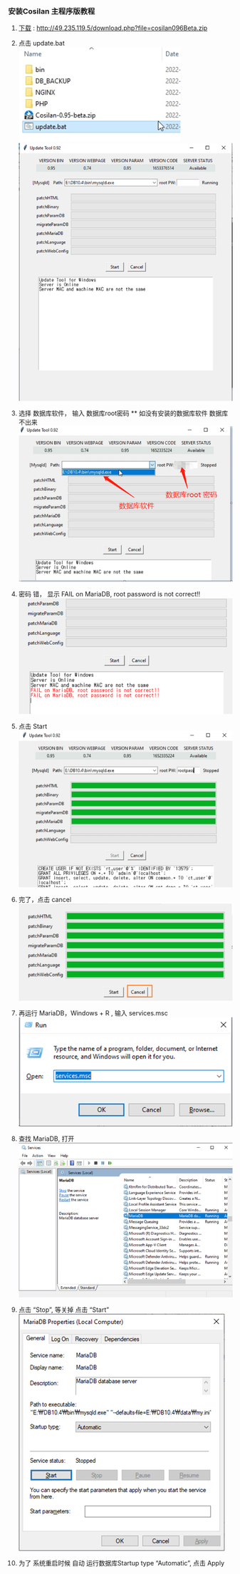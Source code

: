 ### 安装Cosilan 主程序版教程
1. [下载](http://49.235.119.5/download.php?file=cosilan096Beta.zip) : http://49.235.119.5/download.php?file=cosilan096Beta.zip
2. 点击 update.bat  
![](images/I16568479940.png)   
![](images/I16568479941.png)

3. 选择 数据库软件， 输入 数据库root密码
	** 如没有安装的数据库软件 数据库不出来  
![](images/I16568479942.png)

4. 密码 错， 显示 FAIL on MariaDB, root password is not correct!!  
![](images/I16568479943.png)

5. 点击 Start  
![](images/I16568479944.png)

6. 完了，点击 cancel  
![](images/I16568479945.png)

7. 再运行 MariaDB，Windows + R , 输入 services.msc  
![](images/I16568479946.png)

8. 查找 MariaDB, 打开  
![](images/I16568479947.png)

9. 点击 “Stop”, 等关掉 点击 “Start”  
![](images/I16568479948.png)

10. 为了 系统重启时候 自动 运行数据库Startup type “Automatic”, 点击 Apply